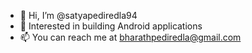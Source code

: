 - 👋 Hi, I’m @satyapediredla94
- 👀 Interested in building Android applications
- 📫 You can reach me at bharathpediredla@gmail.com

<!---
satyapediredla94/satyapediredla94 is a ✨ special ✨ repository because its `README.md` (this file) appears on your GitHub profile.
You can click the Preview link to take a look at your changes.
--->
